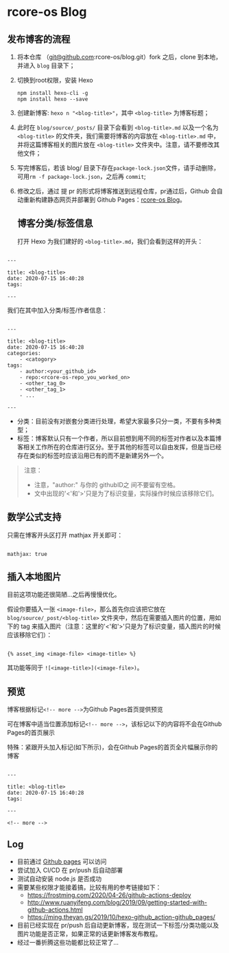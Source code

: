 # rcore-os Blog

## 发布博客的流程

1. 将本仓库 （git@github.com:rcore-os/blog.git）fork 之后，clone 到本地，并进入 `blog` 目录下；

2. 切换到root权限，安装 Hexo
   
   ```
   npm install hexo-cli -g 
   npm install hexo --save
   ```

3. 创建新博客: `hexo n "<blog-title>"`，其中 `<blog-title>` 为博客标题；

4. 此时在 `blog/source/_posts/` 目录下会看到 `<blog-title>.md` 以及一个名为 `<blog-title>` 的文件夹，我们需要将博客的内容放在 `<blog-title>.md` 中，并将这篇博客相关的图片放在 `<blog-title>` 文件夹中。注意，请不要修改其他文件；

5. 写完博客后，若该 blog/ 目录下存在`package-lock.json`文件，请手动删除，可用`rm -f package-lock.json`，之后再 `commit`;

6. 修改之后，通过 提 pr 的形式将博客推送到远程仓库，pr通过后，Github 会自动重新构建静态网页并部署到 Github Pages：[rcore-os Blog](https://rcore-os.cn/blog/)。
   
   ## 博客分类/标签信息
   
   打开 Hexo 为我们建好的 `<blog-title>.md`，我们会看到这样的开头：
```
   
---

title: <blog-title>
date: 2020-07-15 16:40:28
tags:

---

```
我们在其中加入分类/标签/作者信息：
```

---

title: <blog-title>
date: 2020-07-15 16:40:28
categories:
    - <catogory>
tags:
    - author:<your_github_id>
    - repo:<rcore-os-repo_you_worked_on>
    - <other_tag_0>
    - <other_tag_1>
    - ...

---

```

* 分类：目前没有对嵌套分类进行处理，希望大家最多只分一类，不要有多种类型；
* 标签：博客默认只有一个作者，所以目前想到用不同的标签对作者以及本篇博客相关工作所在的仓库进行区分。至于其他的标签可以自由发挥，但是当已经存在类似的标签时应该沿用已有的而不是新建另外一个。



> 注意：
>
> - 注意，"author:" 与你的 githubID之 间不要留有空格。
> - 文中出现的'<'和'>'只是为了标识变量，实际操作时候应该移除它们。



## 数学公式支持

只需在博客开头区打开 mathjax 开关即可：

```

mathjax: true

```

## 插入本地图片

目前这项功能还很简陋...之后再慢慢优化。

假设你要插入一张 `<image-file>`，那么首先你应该把它放在 `blog/source/_post/<blog-title>` 文件夹中，然后在需要插入图片的位置，用如下的 tag 来插入图片（注意：这里的'<'和'>'只是为了标识变量，插入图片的时候应该移除它们）：

```

{% asset_img <image-file> <image-title> %}

```

其功能等同于 `![<image-title>](<image-file>)`。

## 预览
博客根据标记`<!-- more -->`为Github Pages首页提供预览

可在博客中适当位置添加标记`<!-- more -->`，该标记以下的内容将不会在Github Pages的首页展示

特殊：紧跟开头加入标记(如下所示)，会在Github Pages的首页全片幅展示你的博客
```

---

title: <blog-title>
date: 2020-07-15 16:40:28
tags:

---

<!-- more -->

```

## Log
* 目前通过 [Github pages](https://github.com/chengsanyi/blog/) 可以访问
* 尝试加入 CI/CD 在 pr/push 后自动部署
* 测试自动安装 node.js 是否成功
* 需要某些权限才能接着搞，比较有用的参考链接如下：
  * https://frostming.com/2020/04-26/github-actions-deploy
  * http://www.ruanyifeng.com/blog/2019/09/getting-started-with-github-actions.html
  * https://ming.theyan.gs/2019/10/hexo-github_action-github_pages/
* 目前已经实现在 pr/push 后自动更新博客，现在测试一下标签/分类功能以及图片功能是否正常，如果正常的话更新博客发布教程。
* 经过一番折腾这些功能都比较正常了...
